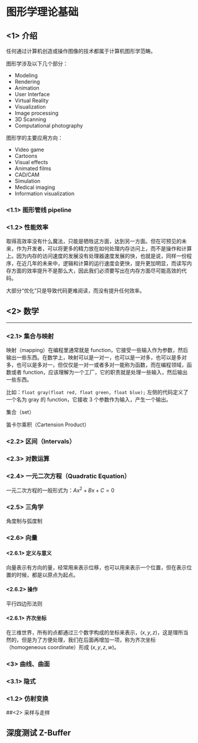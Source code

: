 # 图形学理论基础

## <1> 介绍

任何通过计算机创造或操作图像的技术都属于计算机图形学范畴。

图形学涉及以下几个部分：

* Modeling
* Rendering
* Animation
* User Interface
* Virtual Reality
* Visualization
* Image processing
* 3D Scanning
* Computational photography

图形学的主要应用方向：

* Video game
* Cartoons
* Visual effects
* Animated films
* CAD/CAM
* Simulation
* Medical  imaging
* Information visualization

### <1.1> 图形管线 pipeline

### <1.2> 性能效率

取得高效率没有什么魔法，只能是牺牲这方面，达到另一方面。但在可预见的未来，作为开发者，可以将更多的精力放在如何处理内存访问上，而不是操作和计算上。因为内存的访问速度的发展没有处理器速度发展的快，也就是说，同样一份程序，在近几年的未来中，逻辑和计算的运行速度会更快，提升更加明显，而读写内存方面的效率提升不是那么大，因此我们必须要写出在内存方面尽可能高效的代码。

大部分“优化”只是导致代码更难阅读，而没有提升任何效率。

## <2> 数学

------

### <2.1> 集合与映射

映射（mapping）在编程里通常就是 function，它接受一些输入作为参数，然后输出一些东西。在数学上，映射可以是一对一，也可以是一对多，也可以是多对多，也可以是多对一，但仅仅是一对一或者多对一能称为函数，而在编程领域，函数或者 function，应该理解为一个工厂，它的职责就是处理一些输入，然后输出一些东西。

比如：`float gray(float red, float green, float blue);` 左侧的代码定义了一个名为 gray 的 function，它接收 3 个参数作为输入，产生一个输出。

集合（set）

笛卡尔乘积（Cartension Product）

### <2.2> 区间（Intervals）



### <2.3> 对数运算



### <2.4> 一元二次方程（Quadratic Equation）

一元二次方程的一般形式为：$Ax^2 + Bx + C = 0$



### <2.5> 三角学

角度制与弧度制



### <2.6> 向量

#### <2.6.1> 定义与意义

向量表示有方向的量，经常用来表示位移，也可以用来表示一个位置，但在表示位置的时候，都是以原点为起点。

#### <2.6.2> 操作

平行四边形法则

#### <2.6.1> 齐次坐标

在三维世界，所有的点都通过三个数字构成的坐标来表示，$(x, y, z)$，这是理所当然的，但是为了方便处理，我们在后面再增加一项，称为齐次坐标（homogeneous coordinate）形成 $(x, y, z, w)$。



### <3> 曲线、曲面

### <3.1> 隐式

### <1.2> 仿射变换

##<2> 采样与走样

## 深度测试 Z-Buffer


